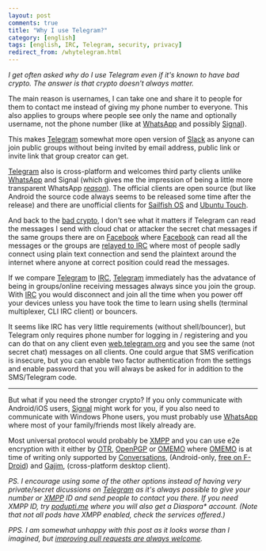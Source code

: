 ```yaml
---
layout: post
comments: true
title: "Why I use Telegram?"
category: [english]
tags: [english, IRC, Telegram, security, privacy]
redirect_from: /whytelegram.html
---
```



*I get often asked why do I use Telegram even if it's known to have bad
 crypto. The answer is that crypto doesn't always matter.*

The main reason is usernames, I can take one and share it to people for
them to contact me instead of giving my phone number to everyone. This
also applies to groups where people see only the name and optionally
username, not the phone number (like at [WhatsApp] and possibly [Signal]).

This makes [Telegram] somewhat more open version of [Slack] as anyone can
join public groups without being invited by email address, public link
or invite link that group creator can get.

[Telegram] also is cross-platform and welcomes third party clients unlike
[WhatsApp] and Signal (which gives me the impression of being a little more
transparent WhatsApp *[reason](https://github.com/LibreSignal/LibreSignal/issues/37#issuecomment-217211165)*).
The official clients are open source (but like Android the source code
always seems to be released some time after the release) and there are
unofficial clients for [Sailfish OS] and [Ubuntu Touch].

And back to the [bad crypto], I don't see what it matters if Telegram can
read the messages I send with cloud chat or attacker the secret chat
messages if the same groups there are on [Facebook] where [Facebook] can
read all the messages or the groups are [relayed to IRC] where most of
people sadly connect using plain text connection and send the plaintext
around the internet where anyone at correct position could read the
messages.

If we compare [Telegram] to [IRC], [Telegram] immediately has the
advatance of being in groups/online receiving messages always since you
join the group. With [IRC] you would disconnect and join all the time when
you power off your devices unless you have took the time to learn using
shells (terminal multiplexer, CLI IRC client) or bouncers.

It seems like IRC has very little requirements (without shell/bouncer), but
Telegram only requires phone number for logging in / registering and you
can do that on any client even [web.telegram.org](https://web.telegram.org)
and you see the same (not secret chat) messages on all clients. One could
argue that SMS verification is insecure, but you can enable two factor
authentication from the settings and enable password that you will always
be asked for in addition to the SMS/Telegram code.

* * * * *

But what if you need the stronger crypto? If you only communicate with
Android/iOS users, [Signal] might work for you, if you also need to
communicate with Windows Phone users, you must probably use [WhatsApp]
where most of your family/friends most likely already are.

Most universal protocol would probably be [XMPP] and you can use e2e
encryption with it either by [OTR], [OpenPGP] or [OMEMO] where [OMEMO]
is at time of writing only supported by [Conversations], (Android-only,
[free on F-Droid](https://f-droid.org/repository/browse/?fdfilter=conversations&fdid=eu.siacs.conversations))
and [Gajim], (cross-platform desktop client).

*PS. I encourage using some of the other options instead of having very
 private/secret dicussions on [Telegram] as it's always possible to give
 your number or [XMPP] ID and send people to contact you there. If you need
 XMPP ID, try [podupti.me](https://podupti.me/) where you will also get a
 Diaspora\* account. (Note that not all pods have XMPP enabled, check the
 services offered.)*

*PPS. I am somewhat unhappy with this post as it looks worse than I
 imagined, but [improving pull requests are always welcome](https://github.com/Mikaela/mikaela.github.io/edit/master/_posts/2016-05-21-why-telegram.md).*

[WhatsApp]:https://www.whatsapp.com/
[Signal]:https://whispersystems.org/
[Slack]:https://slack.com/
[Telegram]:https://telegram.org/
[Sailfish OS]:https://github.com/Dax89/harbour-sailorgram
[Ubuntu Touch]:https://uappexplorer.com/app/com.ubuntu.telegram:
[Facebook]:https://facebook.com/
[IRC]:http://ircv3.net/
[XMPP]:https://xmpp.org/
[OTR]:https://otr.cypherpunks.ca/
[OpenPGP]:https://gnupg.org/
[OMEMO]:https://conversations.im/omemo/
[Conversations]:https://conversations.im/
[Gajim]:https://gajim.org/
[bad crypto]:http://security.stackexchange.com/a/49802
[relayed to IRC]:https://github.com/FruitieX/teleirc

